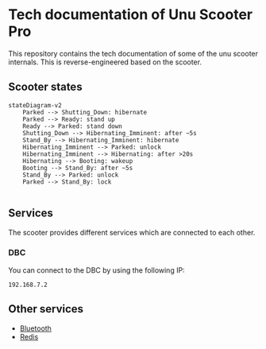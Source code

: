 # Tech documentation of Unu Scooter Pro

This repository contains the tech documentation of some of the unu scooter
internals. This is reverse-engineered based on the scooter.

## Scooter states

```mermaid
stateDiagram-v2
    Parked --> Shutting_Down: hibernate
    Parked --> Ready: stand up
    Ready --> Parked: stand down
    Shutting_Down --> Hibernating_Imminent: after ~5s
    Stand_By --> Hibernating_Imminent: hibernate
    Hibernating_Imminent --> Parked: unlock
    Hibernating_Imminent --> Hibernating: after >20s
    Hibernating --> Booting: wakeup
    Booting --> Stand_By: after ~5s
    Stand_By --> Parked: unlock
    Parked --> Stand_By: lock
    
```

## Services

The scooter provides different services which are connected to each other.

### DBC

You can connect to the DBC by using the following IP:

```
192.168.7.2
```

## Other services

* [Bluetooth](bluetooth/)
* [Redis](redis/)
